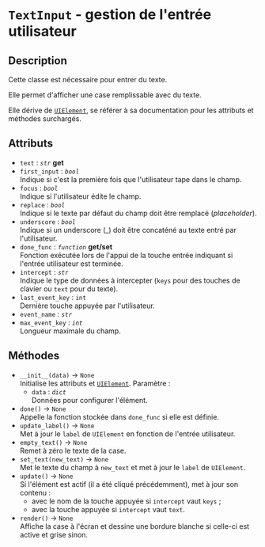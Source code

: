 # `TextInput` - gestion de l'entrée utilisateur
## Description
Cette classe est nécessaire pour entrer du texte.

Elle permet d'afficher une case remplissable avec du texte.

Elle dérive de [`UIElement`](ui_element.md), se référer à sa documentation pour les attributs et méthodes surchargés.

## Attributs
- `text` : *`str`* **get**
- `first_input` : *`bool`* \
  Indique si c'est la première fois que l'utilisateur tape dans le champ.
- `focus` : *`bool`* \
  Indique si l'utilisateur édite le champ.
- `replace` : *`bool`* \
  Indique si le texte par défaut du champ doit être remplacé (*placeholder*).
- `underscore` : *`bool`* \
  Indique si un underscore (_) doit être concaténé au texte entré par l'utilisateur.
- `done_func` : *`function`* **get/set** \
  Fonction exécutée lors de l'appui de la touche entrée indiquant si l'entrée utilisateur est terminée.
- `intercept` : *`str`* \
  Indique le type de données à intercepter (`keys` pour des touches de clavier ou `text` pour du texte).
- `last_event_key` : `int` \
  Dernière touche appuyée par l'utilisateur.
- `event_name` : *`str`*
- `max_event_key` : *`int`* \
  Longueur maximale du champ.

## Méthodes
- `__init__(data)` &rarr; `None` \
  Initialise les attributs et [`UIElement`](ui_element.md).
  Paramètre :
  * `data` : *`dict`* \
    Données pour configurer l'élément.
- `done()` &rarr; `None` \
  Appelle la fonction stockée dans `done_func` si elle est définie.
- `update_label()` &rarr; `None` \
  Met à jour le `label` de `UIElement` en fonction de l'entrée utilisateur.
- `empty_text()` &rarr; `None` \
  Remet à zéro le texte de la case.
- `set_text(new_text)` &rarr; `None` \
  Met le texte du champ à `new_text` et met à jour le `label` de `UIElement`.
- `update()` &rarr; `None` \
  Si l'élément est actif (il a été cliqué précédemment), met à jour son contenu :
  * avec le nom de la touche appuyée si `intercept` vaut `keys` ;
  * avec la touche appuyée si `intercept` vaut `text`.
- `render()` &rarr; `None` \
  Affiche la case à l'écran et dessine une bordure blanche si celle-ci est active et grise sinon.
